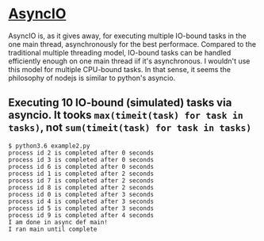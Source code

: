 # [AsyncIO](https://www.youtube.com/channel/UCwFl9Y49sWChrddQTD9QhRA/videos)
AsyncIO is, as it gives away, for executing multiple IO-bound tasks in the one main thread, asynchronously for the best  performace.
Compared to the traditional multiple threading model, IO-bound tasks can be handled efficiently enough on one main thread iif it's asynchronous.
I wouldn't use this model for multiple CPU-bound tasks. In that sense, it seems the philosophy of nodejs is similar to python's asyncio.

## Executing 10 IO-bound (simulated) tasks via asyncio. It tooks `max(timeit(task) for task in tasks)`, not `sum(timeit(task) for task in tasks)`
```
$ python3.6 example2.py
process id 2 is completed after 0 seconds
process id 3 is completed after 0 seconds
process id 6 is completed after 0 seconds
process id 1 is completed after 2 seconds
process id 7 is completed after 2 seconds
process id 8 is completed after 2 seconds
process id 0 is completed after 3 seconds
process id 4 is completed after 3 seconds
process id 5 is completed after 3 seconds
process id 9 is completed after 4 seconds
I am done in async def main!
I ran main until complete
```
